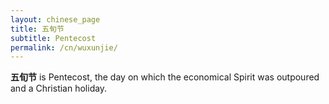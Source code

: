 ```yaml
---
layout: chinese_page
title: 五旬节
subtitle: Pentecost
permalink: /cn/wuxunjie/
---
```


**五旬节** is Pentecost, the day on which the economical Spirit was outpoured and a Christian holiday.
